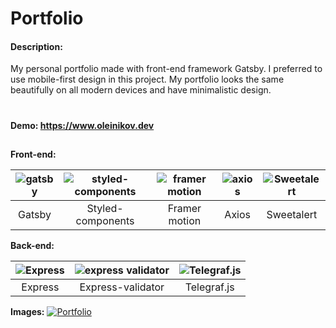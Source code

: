 # Portfolio
#### Description:
My personal portfolio made with front-end framework Gatsby. I preferred to use mobile-first design in this project. My portfolio looks the same beautifully on all modern devices and have minimalistic design.
# 

**Demo: https://www.oleinikov.dev**

## 
**Front-end:**

| ![gatsby](https://www.oleinikov.dev/project-icons/gatsby.svg) | ![styled-components](https://www.oleinikov.dev/project-icons/styled-components.svg) | ![framer motion](https://www.oleinikov.dev/project-icons/framer.svg) | ![axios](https://www.oleinikov.dev/project-icons/axios.svg) | ![Sweetalert](https://www.oleinikov.dev/project-icons/sweet-alert2.svg) | 
|:--:|:--:|:--:|:--:|:--:|
| Gatsby | Styled-components | Framer motion | Axios | Sweetalert | 

**Back-end:**

| ![Express](https://www.oleinikov.dev/project-icons/express.svg) | ![express validator](https://www.oleinikov.dev/project-icons/express-validator.svg) | ![Telegraf.js](https://www.oleinikov.dev/project-icons/telegraf.svg) |
|:--:|:--:|:--:|
| Express | Express-validator| Telegraf.js | 

**Images:**
[![Portfolio](https://www.oleinikov.dev/static/72611bd877d34fc11958cd536a220dcd/99d89/portfolio-featured.webp "Portfolio")](https://www.oleinikov.dev/static/72611bd877d34fc11958cd536a220dcd/99d89/portfolio-featured.webp "Portfolio")
